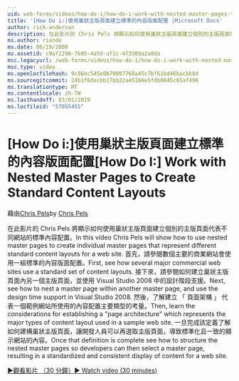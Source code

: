 ```yaml
---
uid: web-forms/videos/how-do-i/how-do-i-work-with-nested-master-pages-to-create-standard-content-layouts
title: '[How Do i:]使用巢狀主版頁面建立標準的內容版面配置 |Microsoft Docs'
author: rick-anderson
description: 在此影片的 Chris Pels 將顯示如何使用巢狀主版頁面建立個別的主版頁面代表不同標準內容版面配置 w...
ms.author: riande
ms.date: 06/19/2008
ms.assetid: c9af2298-7b95-4a5d-af1c-4f3589a2a8da
msc.legacyurl: /web-forms/videos/how-do-i/how-do-i-work-with-nested-master-pages-to-create-standard-content-layouts
msc.type: video
ms.openlocfilehash: 9c86ec545e0b70007768a45c7bf61bd46bacbb8d
ms.sourcegitcommit: 24b1f6decbb17bb22a45166e5fdb0845c65af498
ms.translationtype: MT
ms.contentlocale: zh-TW
ms.lasthandoff: 03/01/2019
ms.locfileid: "57055455"
---
```

<a name="how-do-i-work-with-nested-master-pages-to-create-standard-content-layouts"></a><span data-ttu-id="cab17-103">[How Do i:]使用巢狀主版頁面建立標準的內容版面配置</span><span class="sxs-lookup"><span data-stu-id="cab17-103">[How Do I:] Work with Nested Master Pages to Create Standard Content Layouts</span></span>
====================
<span data-ttu-id="cab17-104">藉由[Chris Pels](https://twitter.com/chrispels)</span><span class="sxs-lookup"><span data-stu-id="cab17-104">by [Chris Pels](https://twitter.com/chrispels)</span></span>

<span data-ttu-id="cab17-105">在此影片的 Chris Pels 將顯示如何使用巢狀主版頁面建立個別的主版頁面代表不同網站的標準內容配置。</span><span class="sxs-lookup"><span data-stu-id="cab17-105">In this video Chris Pels will show how to use nested master pages to create individual master pages that represent different standard content layouts for a web site.</span></span> <span data-ttu-id="cab17-106">首先，請參閱數個主要的商業網站會使用一組標準的內容版面配置。</span><span class="sxs-lookup"><span data-stu-id="cab17-106">First, see how several major commercial web sites use a standard set of content layouts.</span></span> <span data-ttu-id="cab17-107">接下來，請參閱如何建立巢狀主版頁面內另一個主版頁面，並使用 Visual Studio 2008 中的設計階段支援。</span><span class="sxs-lookup"><span data-stu-id="cab17-107">Next, see how to nest a master page within another master page, and use the design time support in Visual Studio 2008.</span></span> <span data-ttu-id="cab17-108">然後，了解建立 「 頁面架構 」 代表一個範例網站所使用的內容配置主要類型的考量。</span><span class="sxs-lookup"><span data-stu-id="cab17-108">Then, learn the considerations for establishing a "page architecture" which represents the major types of content layout used in a sample web site.</span></span> <span data-ttu-id="cab17-109">一旦完成該定義了解如何建構巢狀主版頁面，讓開發人員可以再選取主版頁面，導致標準化且一致的顯示網站的內容。</span><span class="sxs-lookup"><span data-stu-id="cab17-109">Once that definition is complete see how to structure the nested master pages so developers can then select a master page, resulting in a standardized and consistent display of content for a web site.</span></span>

[<span data-ttu-id="cab17-110">&#9654;觀看影片 （30 分鐘）</span><span class="sxs-lookup"><span data-stu-id="cab17-110">&#9654; Watch video (30 minutes)</span></span>](https://channel9.msdn.com/Blogs/ASP-NET-Site-Videos/how-do-i-work-with-nested-master-pages-to-create-standard-content-layouts)
